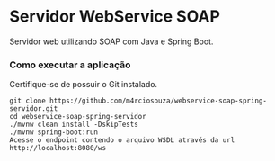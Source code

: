# Servidor WebService SOAP
Servidor web utilizando SOAP com Java e Spring Boot.
### Como executar a aplicação
Certifique-se de possuir o Git instalado.
```
git clone https://github.com/m4rciosouza/webservice-soap-spring-servidor.git
cd webservice-soap-spring-servidor
./mvnw clean install -DskipTests
./mvnw spring-boot:run
Acesse o endpoint contendo o arquivo WSDL através da url http://localhost:8080/ws
```
